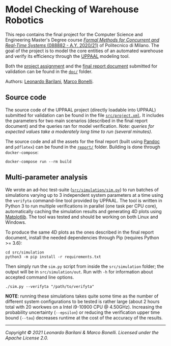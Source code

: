 Model Checking of Warehouse Robotics
====================================

This repo contains the final project for the Computer Science and Engineering
Master's Degree course [*Formal Methods for Concurrent and Real-Time Systems*
(088882 - A.Y. 2020/21)][course] of Politecnico di Milano. The goal of the
project is to model the core entities of an automated warehouse and verify its
efficiency through the [UPPAAL][uppaal] modeling tool.

Both the [project assignment](doc/assignment.pdf) and the
[final report document](doc/report.pdf) submitted for validation can be found in
the [`doc/`](doc) folder.

Authors: [Leonardo Barilani][author-1], [Marco Bonelli][author-2].

Source code
-----------

The source code of the UPPAAL project (directly loadable into UPPAAL) submitted
for validation can be found in the file [`src/project.xml`](src/project.xml). It
includes the parameters for two main scenarios (described in the final report
document) and the queries ran for model verification. *Note: queries for
expected values take a moderately long time to run (several minutes)*.

The source code and all the assets for the final report (built using
[Pandoc][pandoc] and `pdflatex`) can be found in the [`report/`](report) folder.
Building is done through `docker-compose`:

	docker-compose run --rm build

Multi-parameter analysis
------------------------

We wrote an ad-hoc test-suite ([`src/simulation/sim.py`](src/simulation/sim.py))
to run batches of simulations varying up to 3 independent system parameters at a
time using the `verifyta` command-line tool provided by UPPAAL. The tool is
written in Python 3 to run multiple verifications in parallel (one task per CPU
core), automatically caching the simulation results and generating 4D plots
using [Matplotlib][matplotlib]. The tool was tested and should be working on
both Linux and Windows.

To produce the same 4D plots as the ones described in the final report document,
install the needed dependencies through Pip (requires Python >= 3.6):

	cd src/simulation
	python3 -m pip install -r requirements.txt

Then simply run the `sim.py` script from inside the `src/simulation` folder; the
output will be in `src/simulation/out`. Run with `-h` for information about
accepted command line options.

	./sim.py --verifyta "/path/to/verifyta"

**NOTE**: running these simulations takes quite some time as the number of
different system configurations to be tested is rather large (about 2 hours
total with 20 workwes on a Intel i9-10900 CPU @ 4.50GHz). Increasing the
probability uncertainty (`--epsilon`) or reducing the verification upper time
bound (`--tau`) decreases runtime at the cost of the accuracy of the results.

---

*Copyright &copy; 2021 Leonardo Barilani & Marco Bonelli. Licensed under the Apache License 2.0.*

[course]: https://www4.ceda.polimi.it/manifesti/manifesti/controller/ManifestoPublic.do?EVN_DETTAGLIO_RIGA_MANIFESTO=evento&aa=2020&k_cf=225&k_corso_la=481&k_indir=T2A&codDescr=088882&lang=IT&semestre=2&idGruppo=4151&idRiga=253825
[author-1]: https://github.com/leonardobarilani
[author-2]: https://github.com/mebeim
[pandoc]: https://pandoc.org
[uppaal]: https://uppaal.org
[matplotlib]: https://matplotlib.org/
